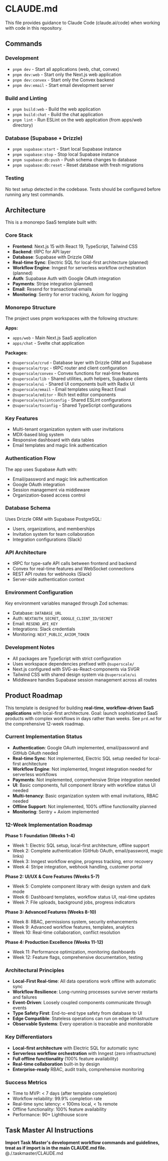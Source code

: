 # CLAUDE.md

This file provides guidance to Claude Code (claude.ai/code) when working with code in this repository.

## Commands

### Development

- `pnpm dev` - Start all applications (web, chat, convex)
- `pnpm dev:web` - Start only the Next.js web application
- `pnpm dev:convex` - Start only the Convex backend
- `pnpm dev:email` - Start email development server

### Build and Linting

- `pnpm build:web` - Build the web application
- `pnpm build:chat` - Build the chat application
- `pnpm lint` - Run ESLint on the web application (from apps/web directory)

### Database (Supabase + Drizzle)

- `pnpm supabase:start` - Start local Supabase instance
- `pnpm supabase:stop` - Stop local Supabase instance
- `pnpm supabase:db:push` - Push schema changes to database
- `pnpm supabase:db:reset` - Reset database with fresh migrations

### Testing

No test setup detected in the codebase. Tests should be configured before running any test commands.

## Architecture

This is a monorepo SaaS template built with:

### Core Stack

- **Frontend**: Next.js 15 with React 19, TypeScript, Tailwind CSS
- **Backend**: tRPC for API layer
- **Database**: Supabase with Drizzle ORM
- **Real-time Sync**: Electric SQL for local-first architecture (planned)
- **Workflow Engine**: Inngest for serverless workflow orchestration (planned)
- **Auth**: Supabase Auth with Google OAuth integration
- **Payments**: Stripe integration (planned)
- **Email**: Resend for transactional emails
- **Monitoring**: Sentry for error tracking, Axiom for logging

### Monorepo Structure

The project uses pnpm workspaces with the following structure:

**Apps:**

- `apps/web` - Main Next.js SaaS application
- `apps/chat` - Svelte chat application

**Packages:**

- `@superscale/crud` - Database layer with Drizzle ORM and Supabase
- `@superscale/trpc` - tRPC router and client configuration
- `@superscale/convex` - Convex functions for real-time features
- `@superscale/lib` - Shared utilities, auth helpers, Supabase clients
- `@superscale/ui` - Shared UI components built with Radix UI
- `@superscale/email` - Email templates using React Email
- `@superscale/editor` - Rich text editor components
- `@superscale/eslintconfig` - Shared ESLint configurations
- `@superscale/tsconfig` - Shared TypeScript configurations

### Key Features

- Multi-tenant organization system with user invitations
- MDX-based blog system
- Responsive dashboard with data tables
- Email templates and magic link authentication

### Authentication Flow

The app uses Supabase Auth with:

- Email/password and magic link authentication
- Google OAuth integration
- Session management via middleware
- Organization-based access control

### Database Schema

Uses Drizzle ORM with Supabase PostgreSQL:

- Users, organizations, and memberships
- Invitation system for team collaboration
- Integration configurations (Slack)

### API Architecture

- tRPC for type-safe API calls between frontend and backend
- Convex for real-time features and WebSocket connections
- REST API routes for webhooks (Slack)
- Server-side authentication context

### Environment Configuration

Key environment variables managed through Zod schemas:

- Database: `DATABASE_URL`
- Auth: `NEXTAUTH_SECRET`, `GOOGLE_CLIENT_ID/SECRET`
- Email: `RESEND_API_KEY`
- Integrations: Slack credentials
- Monitoring: `NEXT_PUBLIC_AXIOM_TOKEN`

### Development Notes

- All packages are TypeScript with strict configuration
- Uses workspace dependencies prefixed with `@superscale/`
- Next.js configured with SVG-as-React-components via SVGR
- Tailwind CSS with shared design system via `@superscale/ui`
- Middleware handles Supabase session management across all routes

## Product Roadmap

This template is designed for building **real-time, workflow-driven SaaS applications** with local-first architecture. Goal: launch sophisticated SaaS products with complex workflows in days rather than weeks. See `prd.md` for the comprehensive 12-week roadmap.

### Current Implementation Status

- **Authentication**: Google OAuth implemented, email/password and GitHub OAuth needed
- **Real-time Sync**: Not implemented, Electric SQL setup needed for local-first architecture
- **Workflow Engine**: Not implemented, Inngest integration needed for serverless workflows
- **Payments**: Not implemented, comprehensive Stripe integration needed
- **UI**: Basic components, full component library with workflow status UI needed
- **Multi-tenancy**: Basic organization system with email invitations, RBAC needed
- **Offline Support**: Not implemented, 100% offline functionality planned
- **Monitoring**: Sentry + Axiom implemented

### 12-Week Implementation Roadmap

**Phase 1: Foundation (Weeks 1-4)**

- Week 1: Electric SQL setup, local-first architecture, offline support
- Week 2: Complete authentication (GitHub OAuth, email/password, magic links)
- Week 3: Inngest workflow engine, progress tracking, error recovery
- Week 4: Stripe integration, webhook handling, customer portal

**Phase 2: UI/UX & Core Features (Weeks 5-7)**

- Week 5: Complete component library with design system and dark mode
- Week 6: Dashboard templates, workflow status UI, real-time updates
- Week 7: File uploads, background jobs, progress indicators

**Phase 3: Advanced Features (Weeks 8-10)**

- Week 8: RBAC, permissions system, security enhancements
- Week 9: Advanced workflow features, templates, analytics
- Week 10: Real-time collaboration, conflict resolution

**Phase 4: Production Excellence (Weeks 11-12)**

- Week 11: Performance optimization, monitoring dashboards
- Week 12: Feature flags, comprehensive documentation, testing

### Architectural Principles

- **Local-First Real-time**: All data operations work offline with automatic sync
- **Workflow Resilience**: Long-running processes survive server restarts and failures
- **Event-Driven**: Loosely coupled components communicate through events
- **Type Safety First**: End-to-end type safety from database to UI
- **Edge Compatible**: Stateless operations can run on edge infrastructure
- **Observable Systems**: Every operation is traceable and monitorable

### Key Differentiators

- **Local-first architecture** with Electric SQL for automatic sync
- **Serverless workflow orchestration** with Inngest (zero infrastructure)
- **Full offline functionality** (100% feature availability)
- **Real-time collaboration** built-in by design
- **Enterprise-ready** RBAC, audit trails, comprehensive monitoring

### Success Metrics

- Time to MVP: < 7 days (after template completion)
- Workflow reliability: 99.9% completion rate
- Real-time sync latency: < 100ms local, < 1s remote
- Offline functionality: 100% feature availability
- Performance: 90+ Lighthouse score

## Task Master AI Instructions
**Import Task Master's development workflow commands and guidelines, treat as if import is in the main CLAUDE.md file.**
@./.taskmaster/CLAUDE.md
